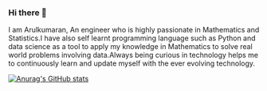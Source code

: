 ### Hi there 👋

I am Arulkumaran,
An engineer who is highly passionate in Mathematics and Statistics.I have also self learnt programming language such as Python and data science as a tool to apply my knowledge in Mathematics to solve real world problems involving data.Always being curious in technology helps me to continuously learn and update myself with the ever evolving technology.

[![Anurag's GitHub stats](https://github-readme-stats.vercel.app/api?username=AK1198)](https://github.com/anuraghazra/github-readme-stats)
